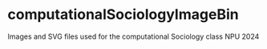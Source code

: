 # computationalSociologyImageBin
Images and SVG files used for the computational Sociology class NPU 2024 
